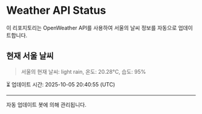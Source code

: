
# Weather API Status

이 리포지토리는 OpenWeather API를 사용하여 서울의 날씨 정보를 자동으로 업데이트합니다.

## 현재 서울 날씨
> 서울의 현재 날씨: light rain, 온도: 20.28°C, 습도: 95%

⏳ 업데이트 시간: 2025-10-05 20:40:55 (UTC)

---
자동 업데이트 봇에 의해 관리됩니다.
